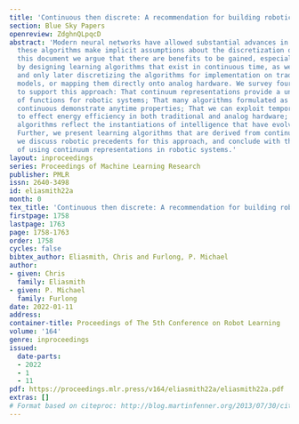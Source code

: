 ```yaml
---
title: 'Continuous then discrete: A recommendation for building robotic brains'
section: Blue Sky Papers
openreview: ZdghnQLpqcD
abstract: 'Modern neural networks have allowed substantial advances in robotics, but
  these algorithms make implicit assumptions about the discretization of time. In
  this document we argue that there are benefits to be gained, especially in robotics,
  by designing learning algorithms that exist in continuous time, as well as state,
  and only later discretizing the algorithms for implementation on traditional computing
  models, or mapping them directly onto analog hardware. We survey four arguments
  to support this approach: That continuum representations provide a unified theory
  of functions for robotic systems; That many algorithms formulated as temporally
  continuous demonstrate anytime properties; That we can exploit temporal sparsity
  to effect energy efficiency in both traditional and analog hardware; and that these
  algorithms reflect the instantiations of intelligence that have evolved in organisms.
  Further, we present learning algorithms that are derived from continuous representations.  Finally,
  we discuss robotic precedents for this approach, and conclude with the implications
  of using continuum representations in robotic systems.'
layout: inproceedings
series: Proceedings of Machine Learning Research
publisher: PMLR
issn: 2640-3498
id: eliasmith22a
month: 0
tex_title: 'Continuous then discrete: A recommendation for building robotic brains'
firstpage: 1758
lastpage: 1763
page: 1758-1763
order: 1758
cycles: false
bibtex_author: Eliasmith, Chris and Furlong, P. Michael
author:
- given: Chris
  family: Eliasmith
- given: P. Michael
  family: Furlong
date: 2022-01-11
address:
container-title: Proceedings of The 5th Conference on Robot Learning
volume: '164'
genre: inproceedings
issued:
  date-parts:
  - 2022
  - 1
  - 11
pdf: https://proceedings.mlr.press/v164/eliasmith22a/eliasmith22a.pdf
extras: []
# Format based on citeproc: http://blog.martinfenner.org/2013/07/30/citeproc-yaml-for-bibliographies/
---
```

